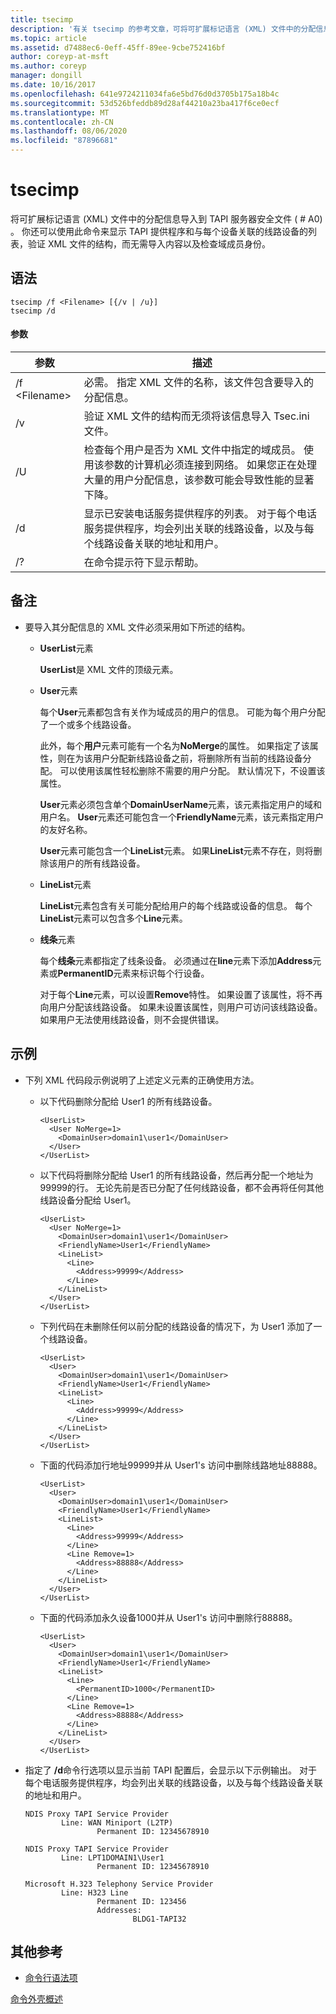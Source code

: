 ```yaml
---
title: tsecimp
description: '有关 tsecimp 的参考文章，可将可扩展标记语言 (XML) 文件中的分配信息导入到 TAPI 服务器安全文件 ( # A0) 。'
ms.topic: article
ms.assetid: d7488ec6-0eff-45ff-89ee-9cbe752416bf
author: coreyp-at-msft
ms.author: coreyp
manager: dongill
ms.date: 10/16/2017
ms.openlocfilehash: 641e9724211034fa6e5bd76d0d3705b175a18b4c
ms.sourcegitcommit: 53d526bfeddb89d28af44210a23ba417f6ce0ecf
ms.translationtype: MT
ms.contentlocale: zh-CN
ms.lasthandoff: 08/06/2020
ms.locfileid: "87896681"
---
```

# <a name="tsecimp"></a>tsecimp

将可扩展标记语言 (XML) 文件中的分配信息导入到 TAPI 服务器安全文件 ( # A0) 。 你还可以使用此命令来显示 TAPI 提供程序和与每个设备关联的线路设备的列表，验证 XML 文件的结构，而无需导入内容以及检查域成员身份。

## <a name="syntax"></a>语法

```
tsecimp /f <Filename> [{/v | /u}]
tsecimp /d
```

#### <a name="parameters"></a>参数

|参数|描述|
|---------|-----------|
|/f \<Filename>|必需。 指定 XML 文件的名称，该文件包含要导入的分配信息。|
|/v|验证 XML 文件的结构而无须将该信息导入 Tsec.ini 文件。|
|/U|检查每个用户是否为 XML 文件中指定的域成员。 使用该参数的计算机必须连接到网络。 如果您正在处理大量的用户分配信息，该参数可能会导致性能的显著下降。|
|/d|显示已安装电话服务提供程序的列表。 对于每个电话服务提供程序，均会列出关联的线路设备，以及与每个线路设备关联的地址和用户。|
|/?|在命令提示符下显示帮助。|

## <a name="remarks"></a>备注

-   要导入其分配信息的 XML 文件必须采用如下所述的结构。
    -   **UserList**元素

        **UserList**是 XML 文件的顶级元素。
    -   **User**元素

        每个**User**元素都包含有关作为域成员的用户的信息。 可能为每个用户分配了一个或多个线路设备。

        此外，每个**用户**元素可能有一个名为**NoMerge**的属性。 如果指定了该属性，则在为该用户分配新线路设备之前，将删除所有当前的线路设备分配。 可以使用该属性轻松删除不需要的用户分配。 默认情况下，不设置该属性。

        **User**元素必须包含单个**DomainUserName**元素，该元素指定用户的域和用户名。 **User**元素还可能包含一个**FriendlyName**元素，该元素指定用户的友好名称。

        **User**元素可能包含一个**LineList**元素。 如果**LineList**元素不存在，则将删除该用户的所有线路设备。
    -   **LineList**元素

        **LineList**元素包含有关可能分配给用户的每个线路或设备的信息。 每个**LineList**元素可以包含多个**Line**元素。
    -   **线条**元素

        每个**线条**元素都指定了线条设备。 必须通过在**line**元素下添加**Address**元素或**PermanentID**元素来标识每个行设备。

        对于每个**Line**元素，可以设置**Remove**特性。 如果设置了该属性，将不再向用户分配该线路设备。 如果未设置该属性，则用户可访问该线路设备。 如果用户无法使用线路设备，则不会提供错误。

## <a name="examples"></a>示例
- 下列 XML 代码段示例说明了上述定义元素的正确使用方法。
  - 以下代码删除分配给 User1 的所有线路设备。
    ```
    <UserList>
      <User NoMerge=1>
        <DomainUser>domain1\user1</DomainUser>
      </User>
    </UserList>
    ```
  - 以下代码将删除分配给 User1 的所有线路设备，然后再分配一个地址为99999的行。 无论先前是否已分配了任何线路设备，都不会再将任何其他线路设备分配给 User1。
    ```
    <UserList>
      <User NoMerge=1>
        <DomainUser>domain1\user1</DomainUser>
        <FriendlyName>User1</FriendlyName>
        <LineList>
          <Line>
            <Address>99999</Address>
          </Line>
        </LineList>
      </User>
    </UserList>
    ```
  - 下列代码在未删除任何以前分配的线路设备的情况下，为 User1 添加了一个线路设备。
    ```
    <UserList>
      <User>
        <DomainUser>domain1\user1</DomainUser>
        <FriendlyName>User1</FriendlyName>
        <LineList>
          <Line>
            <Address>99999</Address>
          </Line>
        </LineList>
      </User>
    </UserList>
    ```
  - 下面的代码添加行地址99999并从 User1's 访问中删除线路地址88888。
    ```
    <UserList>
      <User>
        <DomainUser>domain1\user1</DomainUser>
        <FriendlyName>User1</FriendlyName>
        <LineList>
          <Line>
            <Address>99999</Address>
          </Line>
          <Line Remove=1>
            <Address>88888</Address>
          </Line>
        </LineList>
      </User>
    </UserList>
    ```
  - 下面的代码添加永久设备1000并从 User1's 访问中删除行88888。
    ```
    <UserList>
      <User>
        <DomainUser>domain1\user1</DomainUser>
        <FriendlyName>User1</FriendlyName>
        <LineList>
          <Line>
            <PermanentID>1000</PermanentID>
          </Line>
          <Line Remove=1>
            <Address>88888</Address>
          </Line>
        </LineList>
      </User>
    </UserList>
    ```

-   指定了 **/d**命令行选项以显示当前 TAPI 配置后，会显示以下示例输出。 对于每个电话服务提供程序，均会列出关联的线路设备，以及与每个线路设备关联的地址和用户。
    ```
    NDIS Proxy TAPI Service Provider
            Line: WAN Miniport (L2TP)
                    Permanent ID: 12345678910

    NDIS Proxy TAPI Service Provider
            Line: LPT1DOMAIN1\User1
                    Permanent ID: 12345678910

    Microsoft H.323 Telephony Service Provider
            Line: H323 Line
                    Permanent ID: 123456
                    Addresses:
                            BLDG1-TAPI32

    ```

## <a name="additional-references"></a>其他参考

- [命令行语法项](command-line-syntax-key.md)

[命令外壳概述](/previous-versions/windows/it-pro/windows-server-2003/cc737438(v=ws.10))
